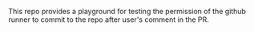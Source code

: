 This repo provides a playground for testing the permission of the github runner to commit to the repo after user's comment in the PR.
